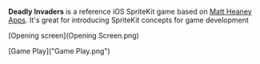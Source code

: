 **Deadly Invaders** is a reference iOS SpriteKit game based on [Matt Heaney Apps](https://www.facebook.com/MattHeaneyApps/).  It's great for introducing SpriteKit concepts for game development

[Opening screen](Opening Screen.png)

[Game Play]("Game Play.png")
